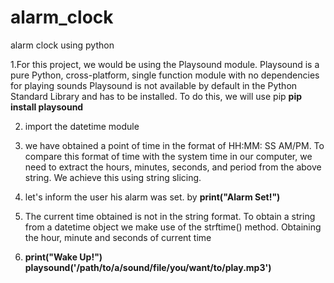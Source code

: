 # alarm_clock
alarm clock using python 

1.For this project, we would be using the Playsound module. Playsound is a pure Python, cross-platform, single function module with no dependencies for playing sounds Playsound is not available by default in the Python Standard Library and has to be installed. To do this, we will use pip
**pip install playsound**


2. import the datetime module


4. we have obtained a point of time in the format of HH:MM: SS AM/PM. To compare this format of time with the system time in our computer, we need to extract the hours, minutes, seconds, and period from the above string. We achieve this using string slicing.


5. let's inform the user his alarm was set. by 
**print("Alarm Set!")**


6. The current time obtained is not in the string format. To obtain a string from a datetime object we make use of the strftime() method. Obtaining the hour, minute and seconds of current time


7. **print("Wake Up!")
playsound('/path/to/a/sound/file/you/want/to/play.mp3')**
